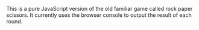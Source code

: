 This is a pure JavaScript version of the old familiar game called rock paper scissors. It currently uses the browser console to output the result of each round.
